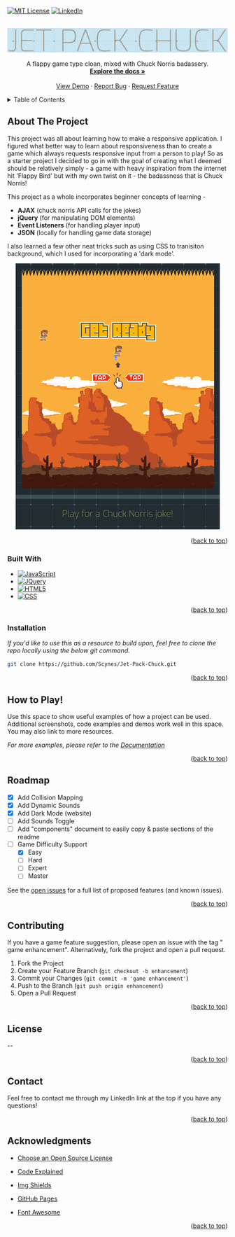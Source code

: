 <!-- Improved compatibility of back to top link: See: https://github.com/othneildrew/Best-README-Template/pull/73 -->
<a name="readme-top"></a>
<!--
*** Thanks for checking out the Best-README-Template. If you have a suggestion
*** that would make this better, please fork the repo and create a pull request
*** or simply open an issue with the tag "enhancement".
*** Don't forget to give the project a star!
*** Thanks again! Now go create something AMAZING! :D
-->




[![MIT License][license-shield]][license-url]
[![LinkedIn][linkedin-shield]][linkedin-url]



<!-- PROJECT LOGO -->
<br />
<div align="center">
  <a href="https://github.com/Scynes/Jet-Pack-Chuck">
    <img src="images/logo.png" alt="Logo">
  </a>


  <p align="center">
    A flappy game type cloan, mixed with Chuck Norris badassery.
    <br />
    <a href="https://github.com/othneildrew/Best-README-Template"><strong>Explore the docs »</strong></a>
    <br />
    <br />
    <a href="https://scynes.github.io/Jet-Pack-Chuck/">View Demo</a>
    ·
    <a href="https://github.com/Scynes/Jet-Pack-Chuck/issues">Report Bug</a>
    ·
    <a href="https://github.com/Scynes/Jet-Pack-Chuck/issues">Request Feature</a>
  </p>
</div>



<!-- TABLE OF CONTENTS -->
<details>
  <summary>Table of Contents</summary>
  <ol>
    <li>
      <a href="#about-the-project">About The Project</a>
      <ul>
        <li><a href="#built-with">Built With</a></li>
      </ul>
    </li>
    <li>
      <a href="#getting-started">Getting Started</a>
      <ul>
        <li><a href="#prerequisites">Prerequisites</a></li>
        <li><a href="#installation">Installation</a></li>
      </ul>
    </li>
    <li><a href="#usage">Usage</a></li>
    <li><a href="#roadmap">Roadmap</a></li>
    <li><a href="#contributing">Contributing</a></li>
    <li><a href="#license">License</a></li>
    <li><a href="#contact">Contact</a></li>
    <li><a href="#acknowledgments">Acknowledgments</a></li>
  </ol>
</details>



<!-- ABOUT THE PROJECT -->
## About The Project

This project was all about learning how to make a responsive application.  I figured what better way to learn about responsiveness than to create a game which always requests responsive input from a person to play! So as a starter project I decided to go in with the goal of creating what I deemed should be relatively simply - a game with heavy inspiration from the internet hit 'Flappy Bird' but with my own twist on it - the badassness that is Chuck Norris!

This project as a whole incorporates beginner concepts of learning -
* <b>AJAX</b> (chuck norris API calls for the jokes)
* <b>jQuery</b> (for manipulating DOM elements)
* <b>Event Listeners</b> (for handling player input)
* <b>JSON</b> (locally for handling game data storage)

I also learned a few other neat tricks such as using CSS to tranisiton background, which I used for incorporating a 'dark mode'.



<div align="center">
    <img src="images/preview.png" alt="Logo">
    </a>
</div>


<p align="right">(<a href="#readme-top">back to top</a>)</p>



### Built With



* [![JavaScript][JS]][JavaScript-url]
* [![JQuery][JQuery.com]][JQuery-url]
* [![HTML5][HTML5.com]][HTML5-url]
* [![CSS][CSS3]][CSS3-url]

<p align="right">(<a href="#readme-top">back to top</a>)</p>



### Installation

_If you'd like to use this as a resource to build upon, feel free to clone the repo locally using the below git command._


   ```sh
   git clone https://github.com/Scynes/Jet-Pack-Chuck.git
   ```


<p align="right">(<a href="#readme-top">back to top</a>)</p>



<!-- USAGE EXAMPLES -->
## How to Play!

Use this space to show useful examples of how a project can be used. Additional screenshots, code examples and demos work well in this space. You may also link to more resources.

_For more examples, please refer to the [Documentation](https://example.com)_

<p align="right">(<a href="#readme-top">back to top</a>)</p>



## Roadmap

- [x] Add Collision Mapping
- [x] Add Dynamic Sounds
- [x] Add Dark Mode (website)
- [ ] Add Sounds Toggle
- [ ] Add "components" document to easily copy & paste sections of the readme
- [ ] Game Difficulty Support
    - [x] Easy
    - [ ] Hard
    - [ ] Expert
    - [ ] Master

See the [open issues](https://github.com/othneildrew/Best-README-Template/issues) for a full list of proposed features (and known issues).

<p align="right">(<a href="#readme-top">back to top</a>)</p>



## Contributing
If you have a game feature suggestion, please open an issue with the tag " game enhancement". Alternatively, fork the project and open a pull request.


1. Fork the Project
2. Create your Feature Branch (`git checkout -b enhancement`)
3. Commit your Changes (`git commit -m 'game enhancement'`)
4. Push to the Branch (`git push origin enhancement`)
5. Open a Pull Request

<p align="right">(<a href="#readme-top">back to top</a>)</p>



<!-- LICENSE -->
## License

--

<p align="right">(<a href="#readme-top">back to top</a>)</p>



<!-- CONTACT -->
## Contact

Feel free to contact me through my LinkedIn link at the top if you have any questions!

<p align="right">(<a href="#readme-top">back to top</a>)</p>



<!-- ACKNOWLEDGMENTS -->
## Acknowledgments


* [Choose an Open Source License](https://choosealicense.com)

* [Code Explained](https://www.codeexplained.dev)
* [Img Shields](https://shields.io)
* [GitHub Pages](https://pages.github.com)
* [Font Awesome](https://fontawesome.com)

<p align="right">(<a href="#readme-top">back to top</a>)</p>



[license-shield]: https://img.shields.io/github/license/othneildrew/Best-README-Template.svg?style=for-the-badge
[license-url]: https://github.com/othneildrew/Best-README-Template/blob/master/LICENSE.txt
[linkedin-shield]: https://img.shields.io/badge/-LinkedIn-black.svg?style=for-the-badge&logo=linkedin&colorB=555
[linkedin-url]: https://linkedin.com/in/othneildrew
[product-screenshot]: images/screenshot.png

[JQuery.com]: https://img.shields.io/badge/jQuery-0769AD?style=for-the-badge&logo=JQuery&logoColor=white
[JQuery-url]: https://jquery.com 
[HTML5.com]: https://img.shields.io/badge/HTML5-E34F26?style=for-the-badge&logo=HTML5&logoColor=white
[HTML5-url]: https://www.w3.org
[JS]: https://img.shields.io/badge/-JavaScript-222?logo=javascript&logoColor=yellow&fontColor=yellow&style=for-the-badge
[JavaScript-url]: https://developer.mozilla.org/en-US/docs/Web/JavaScript
[CSS3]: https://img.shields.io/badge/CSS3-000?style=for-the-badge&logo=CSS3&logoColor=blue
[CSS3-url]: https://developer.mozilla.org/en-US/docs/Web/CSS
